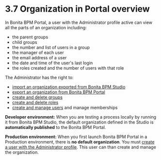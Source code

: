 # 3.7 Organization in Portal overview



In Bonita BPM Portal, a user with the Administrator profile active can view all the parts of an organization including:

* the parent groups
* child groups 
* the number and list of users in a group
* the manager of each user
* the email address of a user 
* the date and time of the user's last login
* the roles created and the number of users with that role

The Administrator has the right to:

* [import an organization exported from Bonita BPM Studio](/importexport-organization.md)
* [export an organization from Bonita BPM Portal](/importexport-organization.md)
* [create and delete groups](/manage-group.md)
* [create and delete roles](/manage-role.md)
* [create and manage users](/manage-user.md) and manage memberships

**Developer environment:** When you are testing a process locally by running it from Bonita BPM Studio, the default organization defined in the Studio is **automatically published** to the Bonita BPM Portal.


**Production environment:** When you first launch Bonita BPM Portal in a Production environment, there is **no default organization**. 
You must [create a user with the Administrator profile](/first-steps-after-setup.md#create_admin). This user can than create and manage the organization.